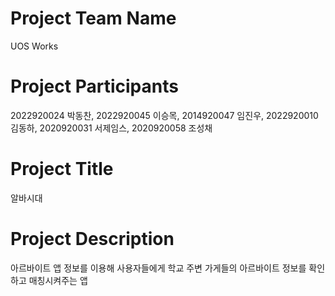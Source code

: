 # Project Team Name 
UOS Works

# Project Participants
2022920024 박동찬, 2022920045 이승목, 2014920047 임진우, 2022920010 김동하, 2020920031 서제임스, 2020920058 조성채

# Project Title
알바시대

# Project Description
아르바이트 앱 정보를 이용해 사용자들에게 학교 주변 가게들의 아르바이트 정보를 확인하고 매칭시켜주는 앱
